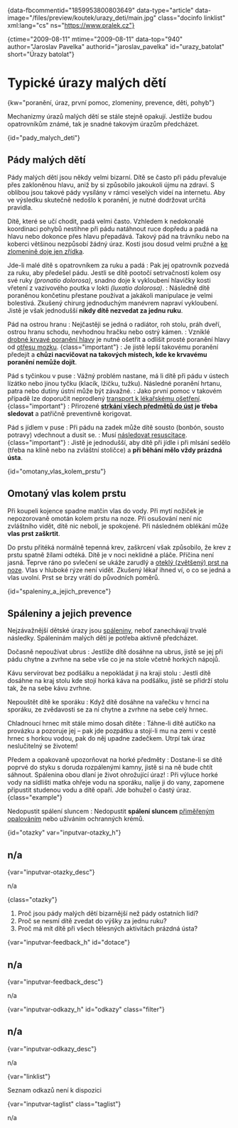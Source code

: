 
{data-fbcommentid="1859953800803649" data-type="article" data-image="/files/preview/koutek/urazy_deti/main.jpg" class="docinfo linklist" xml:lang="cs" ns="https://www.pralek.cz"}

{ctime="2009-08-11" mtime="2009-08-11" data-top="940" author="Jaroslav Pavelka" authorid="jaroslav\_pavelka" id="urazy\_batolat" short="Úrazy batolat"}

# Typické úrazy malých dětí

<!-- generated attribute kw by user_updatekw.sh on 2020-09-22, do not edit -->

{kw="poranění, úraz, první pomoc, zlomeniny, prevence, děti, pohyb"}

Mechanizmy úrazů malých dětí se stále stejně opakují. Jestliže budou opatrovníkům známé, tak je snadné takovým úrazům předcházet.

{id="pady\_malych\_deti"}

## Pády malých dětí

Pády malých dětí jsou někdy velmi bizarní. Dítě se často při pádu převaluje přes zakloněnou hlavu, aniž by si způsobilo jakoukoli újmu na zdraví. S oblibou jsou takové pády vysílány v rámci veselých videí na internetu. Aby ve výsledku skutečně nedošlo k poranění, je nutné dodržovat určitá pravidla.

Dítě, které se učí chodit, padá velmi často. Vzhledem k nedokonalé koordinaci pohybů nestihne při pádu natáhnout ruce dopředu a padá na hlavu nebo dokonce přes hlavu přepadává. Takový pád na trávníku nebo na koberci většinou nezpůsobí žádný úraz. Kosti jsou dosud velmi pružné a [ke zlomenině doje jen zřídka][1].

Jde-li malé dítě s opatrovníkem za ruku a padá
:   Pak jej opatrovník pozvedá za ruku, aby předešel pádu. Jestli se dítě pootočí setrvačností kolem osy své ruky _(pronatio dolorosa)_, snadno doje k vykloubení hlavičky kosti vřetení z vazivového poutka v lokti _(luxatio dolorosa)_. 
:   Následně dítě poraněnou končetinu přestane používat a jakákoli manipulace je velmi bolestivá. Zkušený chirurg jednoduchým manévrem napraví vykloubení. Jistě je však jednodušší **nikdy dítě nezvedat za jednu ruku**.

Pád na ostrou hranu
:   Nejčastěji se jedná o radiátor, roh stolu, práh dveří, ostrou hranu schodu, nevhodnou hračku nebo ostrý kámen.
:   Vzniklé [drobné krvavé poranění hlavy][2] je nutné ošetřit a odlišit prosté poranění hlavy od [otřesu mozku][3]. {class="important"}
:   Je jistě lepší takovému poranění předejít a **chůzi nacvičovat na takových místech, kde ke krvavému poranění nemůže dojít**.

Pád s tyčinkou v puse
:   Vážný problém nastane, má li dítě při pádu v ústech lízátko nebo jinou tyčku (klacík, lžičku, tužku). Následné poranění hrtanu, patra nebo dutiny ústní může být závažné.
:   Jako první pomoc v takovém případě lze doporučit neprodlený [transport k lékařskému ošetření][4]. {class="important"}
:   Přirozené **[strkání všech předmětů do úst][5] je třeba sledovat** a patřičně preventivně korigovat. 

Pád s jídlem v puse
:   Při pádu na zadek může dítě sousto (bonbón, sousto potravy) vdechnout a dusit se.
:   Musí [následovat resuscitace][6]. {class="important"}
:   Jistě je jednodušší, aby dítě při jídle i při mlsání sedělo (třeba na klíně nebo na zvláštní stoličce) a **při běhání mělo vždy prázdná ústa**.

{id="omotany\_vlas\_kolem_prstu"}

## Omotaný vlas kolem prstu

Při koupeli kojence spadne matčin vlas do vody. Při mytí nožiček je nepozorovaně omotán kolem prstu na noze. Při osušování není nic zvláštního vidět, dítě nic nebolí, je spokojené. Při následném oblékání může **vlas prst zaškrtit**.

Do prstu přitéká normálně tepenná krev, zaškrcení však způsobilo, že krev z prstu spatně žílami odtéká. Dítě je v noci neklidné a pláče. Příčina není jasná. Teprve ráno po svlečení se ukáže zarudlý a [oteklý (zvětšený) prst na noze][7]. Vlas v hluboké rýze není vidět. Zkušený lékař ihned ví, o co se jedná a vlas uvolní. Prst se brzy vrátí do původních poměrů.

{id="spaleniny\_a\_jejich_prevence"}

## Spáleniny a jejich prevence

Nejzávažnější dětské úrazy jsou [spáleniny][8], neboť zanechávají trvalé následky. Spáleninám malých dětí je potřeba aktivně předcházet.

Dočasně nepoužívat ubrus
:   Jestliže dítě dosáhne na ubrus, jistě se jej při pádu chytne a zvrhne na sebe vše co je na stole včetně horkých nápojů.

Kávu servírovat bez podšálku a nepokládat ji na kraji stolu
:   Jestli dítě dosáhne na kraj stolu kde stojí horká káva na podšálku, jistě se přidrží stolu tak, že na sebe kávu zvrhne.

Nepouštět dítě ke sporáku
:   Když dítě dosáhne na vařečku v hrnci na sporáku, ze zvědavosti se za ní chytne a zvrhne na sebe celý hrnec.

Chladnoucí hrnec mít stále mimo dosah dítěte
:   Táhne-li dítě autíčko na provázku a pozoruje jej – pak jde pozpátku a stojí-li mu na zemi v cestě hrnec s horkou vodou, pak do něj upadne zadečkem. Utrpí tak úraz neslučitelný se životem!

Předem a opakovaně upozorňovat na horké předměty
:   Dostane-li se dítě poprvé do styku s doruda rozpálenými kamny, jistě si na ně bude chtít sáhnout. Spálenina obou dlaní je život ohrožující úraz!
:   Při výluce horké vody na sídlišti matka ohřeje vodu na sporáku, nalije ji do vany, zapomene připustit studenou vodu a dítě opaří. Jde bohužel o častý úraz. {class="example"}

Nedopustit spálení sluncem
:   Nedopustit **spálení sluncem** [přiměřeným opalováním][9] nebo užíváním ochranných krémů.

{id="otazky" var="inputvar-otazky_h"}

## n/a

{var="inputvar-otazky_desc"}

n/a

{class="otazky"}

  1. Proč jsou pády malých dětí bizarnější než pády ostatních lidí?
  2. Proč se nesmí dítě zvedat do výšky za jednu ruku?
  3. Proč má mít dítě při všech tělesných aktivitách prázdná ústa?

{var="inputvar-feedback_h" id="dotace"}

## n/a

{var="inputvar-feedback_desc"}

n/a

{var="inputvar-odkazy_h" id="odkazy" class="filter"}

## n/a

{var="inputvar-odkazy_desc"}

n/a

{var="linklist"}

Seznam odkazů není k dispozici

{var="inputvar-taglist" class="taglist"}

n/a

 [1]: detske_zlomeniny
 [2]: poraneni
 [3]: otres_mozku
 [4]: nalehavost_vysetreni
 [5]: imunita
 [6]: resuscitace
 [7]: zarustajici_nehty
 [8]: ochlazeni_spaleniny
 [9]: opalovani

